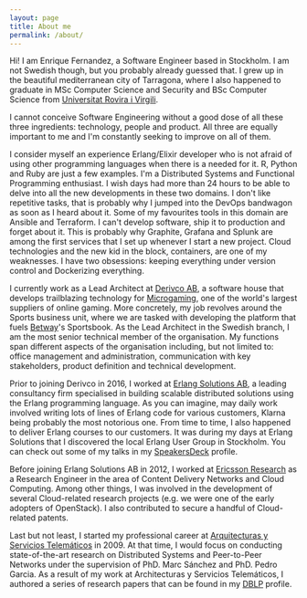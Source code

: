 ```yaml
---
layout: page
title: About me
permalink: /about/
---
```


Hi! I am Enrique Fernandez, a Software Engineer based in Stockholm. I am
not Swedish though, but you probably already guessed that. I grew up in
the beautiful mediterranean city of Tarragona, where I also happened to
graduate in MSc Computer Science and Security and BSc Computer
Science from [Universitat Rovira i Virgili][urv].

I cannot conceive Software Engineering without a good dose of all these
three ingredients: technology, people and product. All three are equally
important to me and I'm constantly seeking to improve on all of them.

I consider myself an experience Erlang/Elixir developer who is not
afraid of using other programming languages when there is a needed for it.
R, Python and Ruby are just a few examples. I'm a Distributed Systems and
Functional Programming enthusiast. I wish days had more than 24 hours to
be able to delve into all the new developments in these two domains.
I don't like repetitive tasks, that is probably why I jumped into the
DevOps bandwagon as soon as I heard about it. Some of my favourites tools
in this domain are Ansible and Terraform. I can't develop software, ship
it to production and forget about it. This is probably why Graphite, Grafana
and Splunk are among the first services that I set up whenever I start
a new project. Cloud technologies and the new kid in the block, containers,
are one of my weaknesses. I have two obsessions: keeping everything under
version control and Dockerizing everything.

I currently work as a Lead Architect at [Derivco AB][der], a software
house that develops trailblazing technology for [Microgaming][mg], one of the
world's largest suppliers of online gaming. More concretely, my job
revolves around the Sports business unit, where we are tasked with
developing the platform that fuels [Betway][bw]'s Sportsbook. As the
Lead Architect in the Swedish branch, I am the most senior technical
member of the organisation. My functions span different aspects of the
organisation including, but not limited to: office management and
administration, communication with key stakeholders, product definition
and technical development.

Prior to joining Derivco in 2016, I worked at [Erlang Solutions AB][esl],
a leading consultancy firm specialised in building scalable distributed
solutions using the Erlang programming language. As you can imagine,
may daily work involved writing lots of lines of Erlang code for various
customers, Klarna being probably the most notorious one. From time to time,
I also happened to deliver Erlang courses to our customers. It was during
my days at Erlang Solutions that I discovered the local Erlang User Group
in Stockholm. You can check out some of my talks in my [SpeakersDeck][speakersdeck]
profile.

Before joining Erlang Solutions AB in 2012, I worked at [Ericsson
Research][er] as a Research Engineer in the area of Content Delivery Networks
and Cloud Computing. Among other things, I was involved in the
development of several Cloud-related research projects (e.g. we were one
of the early adopters of OpenStack). I also contributed to secure
a handful of Cloud-related patents.

Last but not least, I started my professional career at [Arquitecturas
y Servicios Telemáticos][ast] in 2009. At that time, I would focus on
conducting state-of-the-art research on Distributed Systems and Peer-to-Peer
Networks under the supervision of PhD. Marc Sánchez and PhD. Pedro Garcia.
As a result of my work at Architecturas y Servicios Telemáticos, I authored
a series of research papers that can be found in my [DBLP][dblp] profile.

[der]: https://derivco.com/
[bw]: http://betwaygroup.com/
[mg]: https://www.microgaming.co.uk/
[urv]: http://www.urv.cat/
[esl]: http://erlang-solutions.com
[speakersdeck]: https://speakerdeck.com/efcasado/
[er]: http://www.ericsson.com/
[linkedin]: http://se.linkedin.com/pub/enrique-fern%C3%A1ndez-casado/b/2ab/359/en
[ast]: http://ast-deim.urv.cat/web/
[dblp]: http://dblp.uni-trier.de/pers/hd/f/Fern=aacute=ndez=Casado:Enrique
